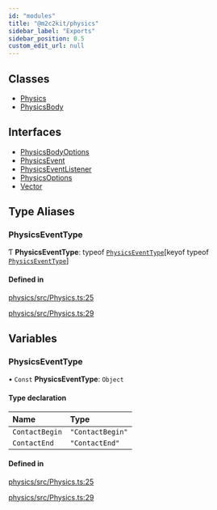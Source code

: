 ```yaml
---
id: "modules"
title: "@m2c2kit/physics"
sidebar_label: "Exports"
sidebar_position: 0.5
custom_edit_url: null
---
```


## Classes

- [Physics](classes/Physics.md)
- [PhysicsBody](classes/PhysicsBody.md)

## Interfaces

- [PhysicsBodyOptions](interfaces/PhysicsBodyOptions.md)
- [PhysicsEvent](interfaces/PhysicsEvent.md)
- [PhysicsEventListener](interfaces/PhysicsEventListener.md)
- [PhysicsOptions](interfaces/PhysicsOptions.md)
- [Vector](interfaces/Vector.md)

## Type Aliases

### PhysicsEventType

Ƭ **PhysicsEventType**: typeof [`PhysicsEventType`](modules.md#physicseventtype-1)[keyof typeof [`PhysicsEventType`](modules.md#physicseventtype-1)]

#### Defined in

[physics/src/Physics.ts:25](https://github.com/m2c2-project/m2c2kit/blob/58de0ab/packages/physics/src/Physics.ts#L25)

[physics/src/Physics.ts:29](https://github.com/m2c2-project/m2c2kit/blob/58de0ab/packages/physics/src/Physics.ts#L29)

## Variables

### PhysicsEventType

• `Const` **PhysicsEventType**: `Object`

#### Type declaration

| Name | Type |
| :------ | :------ |
| `ContactBegin` | ``"ContactBegin"`` |
| `ContactEnd` | ``"ContactEnd"`` |

#### Defined in

[physics/src/Physics.ts:25](https://github.com/m2c2-project/m2c2kit/blob/58de0ab/packages/physics/src/Physics.ts#L25)

[physics/src/Physics.ts:29](https://github.com/m2c2-project/m2c2kit/blob/58de0ab/packages/physics/src/Physics.ts#L29)
